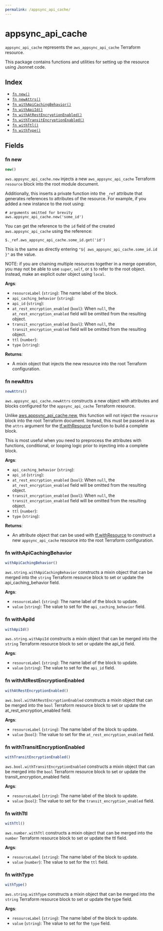 ```yaml
---
permalink: /appsync_api_cache/
---
```


# appsync_api_cache

`appsync_api_cache` represents the `aws_appsync_api_cache` Terraform resource.



This package contains functions and utilities for setting up the resource using Jsonnet code.


## Index

* [`fn new()`](#fn-new)
* [`fn newAttrs()`](#fn-newattrs)
* [`fn withApiCachingBehavior()`](#fn-withapicachingbehavior)
* [`fn withApiId()`](#fn-withapiid)
* [`fn withAtRestEncryptionEnabled()`](#fn-withatrestencryptionenabled)
* [`fn withTransitEncryptionEnabled()`](#fn-withtransitencryptionenabled)
* [`fn withTtl()`](#fn-withttl)
* [`fn withType()`](#fn-withtype)

## Fields

### fn new

```ts
new()
```


`aws.appsync_api_cache.new` injects a new `aws_appsync_api_cache` Terraform `resource`
block into the root module document.

Additionally, this inserts a private function into the `_ref` attribute that generates references to attributes of the
resource. For example, if you added a new instance to the root using:

    # arguments omitted for brevity
    aws.appsync_api_cache.new('some_id')

You can get the reference to the `id` field of the created `aws.appsync_api_cache` using the reference:

    $._ref.aws_appsync_api_cache.some_id.get('id')

This is the same as directly entering `"${ aws_appsync_api_cache.some_id.id }"` as the value.

NOTE: if you are chaining multiple resources together in a merge operation, you may not be able to use `super`, `self`,
or `$` to refer to the root object. Instead, make an explicit outer object using `local`.

**Args**:
  - `resourceLabel` (`string`): The name label of the block.
  - `api_caching_behavior` (`string`): 
  - `api_id` (`string`): 
  - `at_rest_encryption_enabled` (`bool`):  When `null`, the `at_rest_encryption_enabled` field will be omitted from the resulting object.
  - `transit_encryption_enabled` (`bool`):  When `null`, the `transit_encryption_enabled` field will be omitted from the resulting object.
  - `ttl` (`number`): 
  - `type` (`string`): 

**Returns**:
- A mixin object that injects the new resource into the root Terraform configuration.


### fn newAttrs

```ts
newAttrs()
```


`aws.appsync_api_cache.newAttrs` constructs a new object with attributes and blocks configured for the `appsync_api_cache`
Terraform resource.

Unlike [aws.appsync_api_cache.new](#fn-appsyncapicachenew), this function will not inject the `resource`
block into the root Terraform document. Instead, this must be passed in as the `attrs` argument for the
[tf.withResource](https://github.com/tf-libsonnet/core/tree/main/docs#fn-withresource) function to build a complete block.

This is most useful when you need to preprocess the attributes with functions, conditional, or looping logic prior to
injecting into a complete block.

**Args**:
  - `api_caching_behavior` (`string`): 
  - `api_id` (`string`): 
  - `at_rest_encryption_enabled` (`bool`):  When `null`, the `at_rest_encryption_enabled` field will be omitted from the resulting object.
  - `transit_encryption_enabled` (`bool`):  When `null`, the `transit_encryption_enabled` field will be omitted from the resulting object.
  - `ttl` (`number`): 
  - `type` (`string`): 

**Returns**:
  - An attribute object that can be used with [tf.withResource](https://github.com/tf-libsonnet/core/tree/main/docs#fn-withresource) to construct a new `appsync_api_cache` resource into the root Terraform configuration.


### fn withApiCachingBehavior

```ts
withApiCachingBehavior()
```

`aws.string.withApiCachingBehavior` constructs a mixin object that can be merged into the `string`
Terraform resource block to set or update the api_caching_behavior field.



**Args**:
  - `resourceLabel` (`string`): The name label of the block to update.
  - `value` (`string`): The value to set for the `api_caching_behavior` field.


### fn withApiId

```ts
withApiId()
```

`aws.string.withApiId` constructs a mixin object that can be merged into the `string`
Terraform resource block to set or update the api_id field.



**Args**:
  - `resourceLabel` (`string`): The name label of the block to update.
  - `value` (`string`): The value to set for the `api_id` field.


### fn withAtRestEncryptionEnabled

```ts
withAtRestEncryptionEnabled()
```

`aws.bool.withAtRestEncryptionEnabled` constructs a mixin object that can be merged into the `bool`
Terraform resource block to set or update the at_rest_encryption_enabled field.



**Args**:
  - `resourceLabel` (`string`): The name label of the block to update.
  - `value` (`bool`): The value to set for the `at_rest_encryption_enabled` field.


### fn withTransitEncryptionEnabled

```ts
withTransitEncryptionEnabled()
```

`aws.bool.withTransitEncryptionEnabled` constructs a mixin object that can be merged into the `bool`
Terraform resource block to set or update the transit_encryption_enabled field.



**Args**:
  - `resourceLabel` (`string`): The name label of the block to update.
  - `value` (`bool`): The value to set for the `transit_encryption_enabled` field.


### fn withTtl

```ts
withTtl()
```

`aws.number.withTtl` constructs a mixin object that can be merged into the `number`
Terraform resource block to set or update the ttl field.



**Args**:
  - `resourceLabel` (`string`): The name label of the block to update.
  - `value` (`number`): The value to set for the `ttl` field.


### fn withType

```ts
withType()
```

`aws.string.withType` constructs a mixin object that can be merged into the `string`
Terraform resource block to set or update the type field.



**Args**:
  - `resourceLabel` (`string`): The name label of the block to update.
  - `value` (`string`): The value to set for the `type` field.
